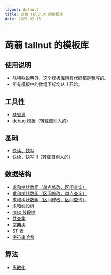 ```yaml
---
layout: default
title: 蒟蒻 tallnut 的模板库
date: 2025-02-15
---
```


# 蒟蒻 tallnut 的模板库

## 使用说明
- 除特殊说明外，这个模板库所有代码都是我写的。
- 所有模板中的数组下标均从 1 开始。

## 工具性
- [缺省源](https://tallnutliu.github.io/My-Blog/2025/02/15/My-Templates-Default-Source.html)
- [debug 模板](https://tallnutliu.github.io/My-Blog/2025/02/15/My-Templates-Debug-Template.html)（转载自别人的）

## 基础
- [快读、快写](https://tallnutliu.github.io/My-Blog/2025/02/15/My-Templates-Qread&Qwrite-I.html)
- [快读、快写 Ⅱ](https://tallnutliu.github.io/My-Blog/2025/02/15/My-Templates-Qread&Qwrite-II.html)（转载自别人的）

## 数据结构
- [求和树状数组（单点修改、区间查询）](https://tallnutliu.github.io/My-Blog/2025/02/15/My-Templates-Summing-Fenwick-Tree-I.html)
- [求和树状数组（区间修改、单点查询）](https://tallnutliu.github.io/My-Blog/2025/02/15/My-Templates-Summing-Fenwick-Tree-II.html)
- [求和树状数组（区间修改、区间查询）](https://tallnutliu.github.io/My-Blog/2025/02/15/My-Templates-Summing-Fenwick-Tree-III.html)
- [求和线段树](https://tallnutliu.github.io/My-Blog/2025/02/15/My-Templates-Summing-Segment-Tree.html)
- [max 线段树](https://tallnutliu.github.io/My-Blog/2025/02/15/My-Templates-Max-Segment-Tree.html)
- [并查集](https://tallnutliu.github.io/My-Blog/2025/02/15/My-Templates-DSU.html)
- [字典树](https://tallnutliu.github.io/My-Blog/2025/02/15/My-Templates-Trie.html)
- [ST 表](https://tallnutliu.github.io/My-Blog/2025/02/15/My-Templates-Sparse-Table.html)
- [字符串哈希](https://tallnutliu.github.io/My-Blog/2025/02/15/My-Templates-String-Hash.html)

## 算法
- [离散化](https://tallnutliu.github.io/My-Blog/2025/02/15/My-Templates-Discretization.html)
